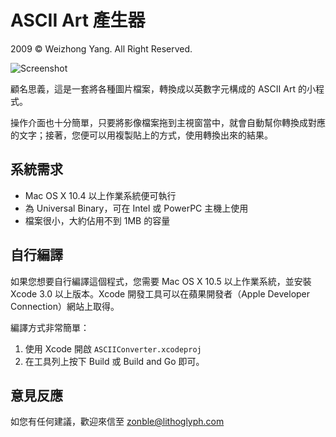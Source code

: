 # ASCII Art 產生器

2009 © Weizhong Yang. All Right Reserved.

![Screenshot](http://cloud.github.com/downloads/zonble/cocoaascii/screenshot.jpg)

顧名思義，這是一套將各種圖片檔案，轉換成以英數字元構成的 ASCII Art 的小程式。

操作介面也十分簡單，只要將影像檔案拖到主視窗當中，就會自動幫你轉換成對應的文字；接著，您便可以用複製貼上的方式，使用轉換出來的結果。

## 系統需求

* Mac OS X 10.4 以上作業系統便可執行
* 為 Universal Binary，可在 Intel 或 PowerPC 主機上使用
* 檔案很小，大約佔用不到 1MB 的容量

## 自行編譯

如果您想要自行編譯這個程式，您需要 Mac OS X 10.5 以上作業系統，並安裝 Xcode 3.0 以上版本。Xcode 開發工具可以在蘋果開發者（Apple Developer Connection）網站上取得。

編譯方式非常簡單：

1. 使用 Xcode 開啟 ``ASCIIConverter.xcodeproj``
2. 在工具列上按下 Build 或 Build and Go 即可。

## 意見反應

如您有任何建議，歡迎來信至 zonble@lithoglyph.com